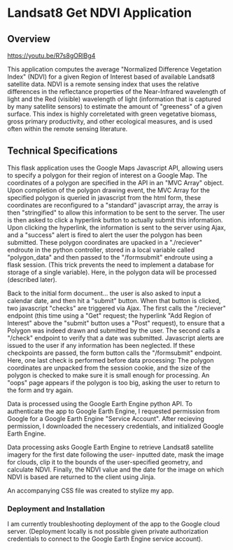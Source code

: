 # Landsat8 Get NDVI Application

## Overview

https://youtu.be/R7s8gORlBg4

This application computes the average "Normalized Difference Vegetation Index" (NDVI) for a given
Region of Interest based of available Landsat8 satellite data.  NDVI is a remote sensing index that uses the relative differences
in the reflectance properties of the Near-Infrared wavelength of light and the Red (visible) wavelength of light
(information that is captured by many satellite sensors) to estimate the amount of "greeness" of a given surface.
This index is highly correletated with green vegetative biomass, gross primary productivity, and other ecological
measures, and is used often within the remote sensing literature.

## Technical Specifications

This flask application uses the Google Maps Javascript API, allowing users to specify a polygon for their
region of interest on a Google Map.  The coordinates of a polygon are specified in the API in an
"MVC Array" object.  Upon completion of the polygon drawing event, the MVC Array for the specified polygon
is queried in javascript from the html form, these coordinates are reconfigured to a "standard" javascript array,
the array is then "stringified" to allow this information to be sent to the server.  The user is then asked
to click a hyperlink button to actually submit this information.  Upon clicking the hyperlink,
the information is sent to the server using Ajax, and a "success" alert is fired to alert the user the polygon has
been submitted.  These polygon coordinates are upacked in a "./reciever" endroute in the python controller,
stored in a local variable called "polygon_data" and then passed to the "/formsubmit" endroute using a flask session.
(This trick prevents the need to implement a database for storage of a single variable).  Here, in
the polygon data will be processed (described later).

Back to the initial form document... the user is also asked to input a calendar date, and then hit a "submit"
button.  When that button is clicked, two javascript "checks" are triggered via Ajax.  The first calls the
"/reciever" endpoint (this time using a "Get" request; the hyperlink "Add Region of Interest" above the
"submit" button uses a "Post" request), to ensure that a Polygon was indeed drawn and submitted by the user.  The
second calls a "/check" endpoint to verify that a date was submitted.  Javascript alerts are issued to the user if any information
has been neglected.  If these checkpoints are passed, the form button calls the "/formsubmit" endpoint.  Here, one last
check is performed before data processing: The polygon coordinates are unpacked from the session cookie, and the size
of the polygon is checked to make sure it is small enough for processing.  An "oops" page appears if the polygon is too
big, asking the user to return to the form and try again.

Data is processed using the Google Earth Engine python API.  To authenticate the app to Google Earth Engine,
I requested permission from Google for a Google Earth Engine "Service Account".  After recieving permission,
I downloaded the necessery credentials, and initialized Google Earth Engine. 

Data processing asks Google Earth Engine to retrieve Landsat8 satellite imagery for the first date following the user-
inputted date, mask the image for clouds, clip it to the bounds of the user-specified geometry, and calculate NDVI.
Finally, the NDVI value and the date for the image on which NDVI is based are returned to the client using Jinja.

An accompanying CSS file was created to stylize my app.


### Deployment and Installation

I am currently troubleshooting deployment of the app to the Google cloud server.  (Deployment locally is not possible given 
private authorization credentials to connect to the Google Earth Engine service account).
